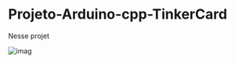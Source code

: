 # Projeto-Arduino-cpp-TinkerCard

  Nesse projet

![imag](https://github.com/user-attachments/assets/a318b6ee-bb10-40b8-add4-95fb8471fec1)
